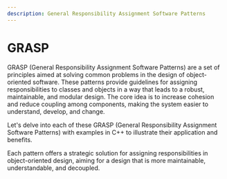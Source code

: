 ```yaml
---
description: General Responsibility Assignment Software Patterns
---
```


# GRASP

GRASP (General Responsibility Assignment Software Patterns) are a set of principles aimed at solving common problems in the design of object-oriented software. These patterns provide guidelines for assigning responsibilities to classes and objects in a way that leads to a robust, maintainable, and modular design. The core idea is to increase cohesion and reduce coupling among components, making the system easier to understand, develop, and change.

Let's delve into each of these GRASP (General Responsibility Assignment Software Patterns) with examples in C++ to illustrate their application and benefits.

Each pattern offers a strategic solution for assigning responsibilities in object-oriented design, aiming for a design that is more maintainable, understandable, and decoupled.
